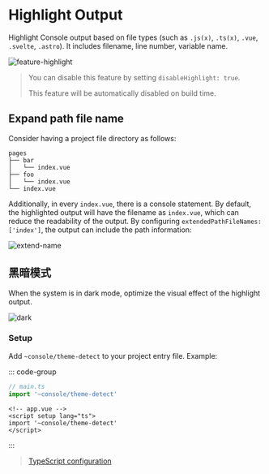 # Highlight Output

Highlight Console output based on file types (such as `.js(x)`, `.ts(x)`, `.vue`, `.svelte`, `.astro`). It includes filename, line number, variable name.

![feature-highlight](/features/highlight.png)

> You can disable this feature by setting `disableHighlight: true`.
>
> This feature will be automatically disabled on build time.

## Expand path file name

Consider having a project file directory as follows:

```
pages
├── bar
│   └── index.vue
├── foo
│   └── index.vue
└── index.vue
```

Additionally, in every `index.vue`, there is a console statement. By default, the highlighted output will have the filename as `index.vue`, which can reduce the readability of the output. By configuring `extendedPathFileNames: ['index']`, the output can include the path information:

![extend-name](/features/extend-name.png)

## 黑暗模式

When the system is in dark mode, optimize the visual effect of the highlight output.

![dark](/features/highlight-dark.png)

### Setup

Add `~console/theme-detect` to your project entry file. Example:

::: code-group

```ts [Vite]
// main.ts
import '~console/theme-detect'
```

```vue [Nuxt]
<!-- app.vue -->
<script setup lang="ts">
import '~console/theme-detect'
</script>
```

:::

> [TypeScript configuration](/guide/configurations.html#typescript)
